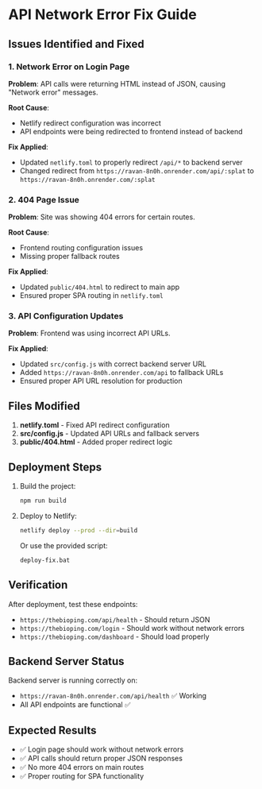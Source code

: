 # API Network Error Fix Guide

## Issues Identified and Fixed

### 1. Network Error on Login Page
**Problem**: API calls were returning HTML instead of JSON, causing "Network error" messages.

**Root Cause**: 
- Netlify redirect configuration was incorrect
- API endpoints were being redirected to frontend instead of backend

**Fix Applied**:
- Updated `netlify.toml` to properly redirect `/api/*` to backend server
- Changed redirect from `https://ravan-8n0h.onrender.com/api/:splat` to `https://ravan-8n0h.onrender.com/:splat`

### 2. 404 Page Issue
**Problem**: Site was showing 404 errors for certain routes.

**Root Cause**: 
- Frontend routing configuration issues
- Missing proper fallback routes

**Fix Applied**:
- Updated `public/404.html` to redirect to main app
- Ensured proper SPA routing in `netlify.toml`

### 3. API Configuration Updates
**Problem**: Frontend was using incorrect API URLs.

**Fix Applied**:
- Updated `src/config.js` with correct backend server URL
- Added `https://ravan-8n0h.onrender.com/api` to fallback URLs
- Ensured proper API URL resolution for production

## Files Modified

1. **netlify.toml** - Fixed API redirect configuration
2. **src/config.js** - Updated API URLs and fallback servers
3. **public/404.html** - Added proper redirect logic

## Deployment Steps

1. Build the project:
   ```bash
   npm run build
   ```

2. Deploy to Netlify:
   ```bash
   netlify deploy --prod --dir=build
   ```

   Or use the provided script:
   ```bash
   deploy-fix.bat
   ```

## Verification

After deployment, test these endpoints:
- `https://thebioping.com/api/health` - Should return JSON
- `https://thebioping.com/login` - Should work without network errors
- `https://thebioping.com/dashboard` - Should load properly

## Backend Server Status

Backend server is running correctly on:
- `https://ravan-8n0h.onrender.com/api/health` ✅ Working
- All API endpoints are functional ✅

## Expected Results

- ✅ Login page should work without network errors
- ✅ API calls should return proper JSON responses
- ✅ No more 404 errors on main routes
- ✅ Proper routing for SPA functionality
